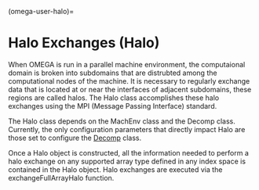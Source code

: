 (omega-user-halo)=

# Halo Exchanges (Halo)

When OMEGA is run in a parallel machine environment, the computaional domain
is broken into subdomains that are distrubted among the computational nodes
of the machine. It is necessary to regularly exchange data that is located
at or near the interfaces of adjacent subdomains, these regions are called
halos. The Halo class accomplishes these halo exchanges using the MPI
(Message Passing Interface) standard.

The Halo class depends on the MachEnv class and the Decomp class. Currently,
the only configuration parameters that directly impact Halo are those set
to configure the [Decomp](#omega-user-decomp) class.

Once a Halo object is constructed, all the information needed to perform
a halo exchange on any supported array type defined in any index space
is contained in the Halo object. Halo exchanges are executed via the
exchangeFullArrayHalo function.

